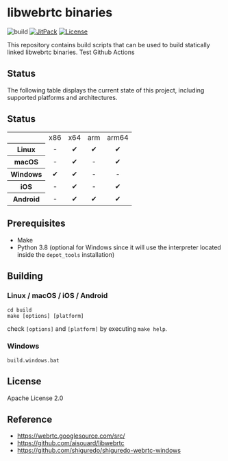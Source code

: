# libwebrtc binaries

![build](https://github.com/crow-misia/libwebrtc-bin/workflows/build/badge.svg)
[![JitPack](https://jitpack.io/v/crow-misia/libwebrtc-bin.svg)](https://jitpack.io/#crow-misia/libwebrtc-bin)
[![License](https://img.shields.io/github/license/crow-misia/libwebrtc-bin)](LICENSE)

This repository contains build scripts that can be used to build statically linked libwebrtc binaries.
Test Github Actions

## Status

The following table displays the current state of this project, including
supported platforms and architectures.

## Status

<table>
  <tr>
    <td align="center"></td>
    <td align="center">x86</td>
    <td align="center">x64</td>
    <td align="center">arm</td>
    <td align="center">arm64</td>
  </tr>
  <tr>
    <th align="center">Linux</th>
    <td align="center">-</td>
    <td align="center">✔</td>
    <td align="center">✔</td>
    <td align="center">✔</td>
  </tr>
  <tr>
    <th align="center">macOS</th>
    <td align="center">-</td>
    <td align="center">✔</td>
    <td align="center">-</td>
    <td align="center">✔</td>
  </tr>
  <tr>
    <th align="center">Windows</th>
    <td align="center">✔</td>
    <td align="center">✔</td>
    <td align="center">-</td>
    <td align="center">-</td>
  </tr>
  <tr>
    <th align="center">iOS</th>
    <td align="center">-</td>
    <td align="center">✔</td>
    <td align="center">-</td>
    <td align="center">✔</td>
  </tr>
  <tr>
    <th align="center">Android</th>
    <td align="center">-</td>
    <td align="center">✔</td>
    <td align="center">✔</td>
    <td align="center">✔</td>
  </tr>
</table>

## Prerequisites

- Make
- Python 3.8 (optional for Windows since it will use the interpreter located
  inside the `depot_tools` installation)

## Building

### Linux / macOS / iOS / Android

```
cd build
make [options] [platform]
```

check `[options]` and `[platform]` by executing `make help`.

### Windows

```
build.windows.bat
```

## License

Apache License 2.0

## Reference

- https://webrtc.googlesource.com/src/
- https://github.com/aisouard/libwebrtc
- https://github.com/shiguredo/shiguredo-webrtc-windows
